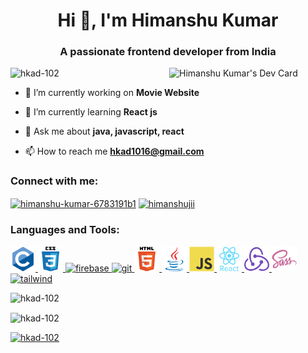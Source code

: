 
<h1 align="center">Hi 👋, I'm Himanshu Kumar</h1>
<h3 align="center">A passionate frontend developer from India</h3>
<a href="https://app.daily.dev/Himanshu"><img align="right" src="https://api.daily.dev/devcards/8576cbae23d7402895562f9b1e3506ae.png?r=dk4" width="250" alt="Himanshu Kumar's Dev Card"/></a>

<p align="left"> <img src="https://komarev.com/ghpvc/?username=hkad-102&label=Profile%20views&color=0e75b6&style=flat" alt="hkad-102" /> </p>



- 🔭 I’m currently working on **Movie Website**

- 🌱 I’m currently learning **React js**

- 💬 Ask me about **java, javascript, react**

- 📫 How to reach me **hkad1016@gmail.com**

<h3 align="left">Connect with me:</h3>
<p align="left">
<a href="https://linkedin.com/in/himanshu-kumar-6783191b1" target="blank"><img align="center" src="https://raw.githubusercontent.com/rahuldkjain/github-profile-readme-generator/master/src/images/icons/Social/linked-in-alt.svg" alt="himanshu-kumar-6783191b1" height="30" width="40" /></a>
<a href="https://www.leetcode.com/himanshujii" target="blank"><img align="center" src="https://raw.githubusercontent.com/rahuldkjain/github-profile-readme-generator/master/src/images/icons/Social/leet-code.svg" alt="himanshujii" height="30" width="40" /></a>
</p>

<h3 align="left">Languages and Tools:</h3>
<p align="left"> <a href="https://www.cprogramming.com/" target="_blank" rel="noreferrer"> <img src="https://raw.githubusercontent.com/devicons/devicon/master/icons/c/c-original.svg" alt="c" width="40" height="40"/> </a> <a href="https://www.w3schools.com/css/" target="_blank" rel="noreferrer"> <img src="https://raw.githubusercontent.com/devicons/devicon/master/icons/css3/css3-original-wordmark.svg" alt="css3" width="40" height="40"/> </a> <a href="https://firebase.google.com/" target="_blank" rel="noreferrer"> <img src="https://www.vectorlogo.zone/logos/firebase/firebase-icon.svg" alt="firebase" width="40" height="40"/> </a> <a href="https://git-scm.com/" target="_blank" rel="noreferrer"> <img src="https://www.vectorlogo.zone/logos/git-scm/git-scm-icon.svg" alt="git" width="40" height="40"/> </a> <a href="https://www.w3.org/html/" target="_blank" rel="noreferrer"> <img src="https://raw.githubusercontent.com/devicons/devicon/master/icons/html5/html5-original-wordmark.svg" alt="html5" width="40" height="40"/> </a> <a href="https://www.java.com" target="_blank" rel="noreferrer"> <img src="https://raw.githubusercontent.com/devicons/devicon/master/icons/java/java-original.svg" alt="java" width="40" height="40"/> </a> <a href="https://developer.mozilla.org/en-US/docs/Web/JavaScript" target="_blank" rel="noreferrer"> <img src="https://raw.githubusercontent.com/devicons/devicon/master/icons/javascript/javascript-original.svg" alt="javascript" width="40" height="40"/> </a> <a href="https://reactjs.org/" target="_blank" rel="noreferrer"> <img src="https://raw.githubusercontent.com/devicons/devicon/master/icons/react/react-original-wordmark.svg" alt="react" width="40" height="40"/> </a> <a href="https://redux.js.org" target="_blank" rel="noreferrer"> <img src="https://raw.githubusercontent.com/devicons/devicon/master/icons/redux/redux-original.svg" alt="redux" width="40" height="40"/> </a> <a href="https://sass-lang.com" target="_blank" rel="noreferrer"> <img src="https://raw.githubusercontent.com/devicons/devicon/master/icons/sass/sass-original.svg" alt="sass" width="40" height="40"/> </a> <a href="https://tailwindcss.com/" target="_blank" rel="noreferrer"> <img src="https://www.vectorlogo.zone/logos/tailwindcss/tailwindcss-icon.svg" alt="tailwind" width="40" height="40"/> </a> </p>



<p>&nbsp;<img align="left" src="https://github-readme-stats.vercel.app/api?username=hkad-102&show_icons=true&locale=en" alt="hkad-102" /></p>

<p><img align="center" src="https://github-readme-stats.vercel.app/api/top-langs?username=hkad-102&show_icons=true&locale=en&layout=compact" alt="hkad-102" /></p>



<p > <a href="https://github.com/ryo-ma/github-profile-trophy"><img src="https://github-profile-trophy.vercel.app/?username=hkad-102"&column="8" alt="hkad-102" /></a> </p>
